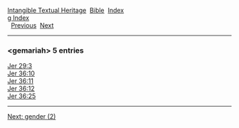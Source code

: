 [Intangible Textual Heritage](../../index)  [Bible](../index) 
[Index](index)   
[g Index](_g_)  
  [Previous](c04685)  [Next](c04687) 

------------------------------------------------------------------------

### &lt;gemariah&gt; 5 entries

[Jer 29:3](../kjv/jer029.htm#003)  
[Jer 36:10](../kjv/jer036.htm#010)  
[Jer 36:11](../kjv/jer036.htm#011)  
[Jer 36:12](../kjv/jer036.htm#012)  
[Jer 36:25](../kjv/jer036.htm#025)  

------------------------------------------------------------------------

[Next: gender (2)](c04687)
